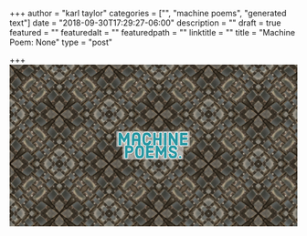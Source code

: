 +++
author = "karl taylor"
categories = ["", "machine poems", "generated text"]
date = "2018-09-30T17:29:27-06:00"
description = ""
draft = true
featured = ""
featuredalt = ""
featuredpath = ""
linktitle = ""
title = "Machine Poem: None"
type = "post"

+++
![](content/assets/karl-taylor_machine-poems.jpg)